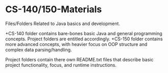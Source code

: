 # CS-140/150-Materials
Files/Folders Related to Java basics and development.

+CS-140 folder contains bare-bones basic Java and general programming concepts. Project folders are entitled accordingly.
+CS-150 folder contains more advanced concepts, with heavier focus on OOP structure and complex data parsing/handling.
     
Project folders contain there own README.txt files that describe basic project functionality, focus, and runtime instructions.
